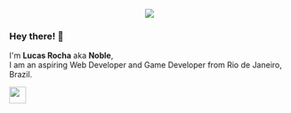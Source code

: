 
<p align="center">
  <img src="https://user-images.githubusercontent.com/78228526/136672537-14352cdc-2bcd-48aa-ba9a-5e37b1e1ddb8.png"/>
</p>
<h3>Hey there! 👋</h3>

I'm <b>Lucas Rocha</b> aka <b>Noble</b>,<br>
I am an aspiring Web Developer and Game Developer from Rio de Janeiro, Brazil.

<img src="https://user-images.githubusercontent.com/78228526/136673415-5212d5b5-f118-4cf7-863d-4a0606f6d1e5.png" width=30/>
